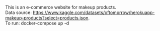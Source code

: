 This is an e-commerce website for makeup products.   
Data source: https://www.kaggle.com/datasets/oftomorrow/herokuapp-makeup-products?select=products.json.  
To run: docker-compose up -d